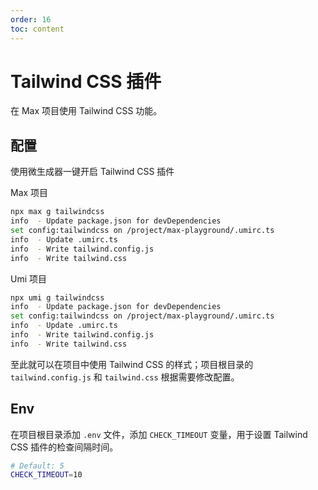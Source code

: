```yaml
---
order: 16
toc: content
---
```

# Tailwind CSS 插件

在 Max 项目使用 Tailwind CSS 功能。

## 配置

使用微生成器一键开启 Tailwind CSS 插件

Max 项目

```bash
npx max g tailwindcss
info  - Update package.json for devDependencies
set config:tailwindcss on /project/max-playground/.umirc.ts
info  - Update .umirc.ts
info  - Write tailwind.config.js
info  - Write tailwind.css
```

Umi 项目

```bash
npx umi g tailwindcss
info  - Update package.json for devDependencies
set config:tailwindcss on /project/max-playground/.umirc.ts
info  - Update .umirc.ts
info  - Write tailwind.config.js
info  - Write tailwind.css
```

至此就可以在项目中使用 Tailwind CSS 的样式；项目根目录的 `tailwind.config.js` 和 `tailwind.css` 根据需要修改配置。

## Env

在项目根目录添加 `.env` 文件，添加 `CHECK_TIMEOUT` 变量，用于设置 Tailwind CSS 插件的检查间隔时间。

```bash
# Default: 5
CHECK_TIMEOUT=10
```
